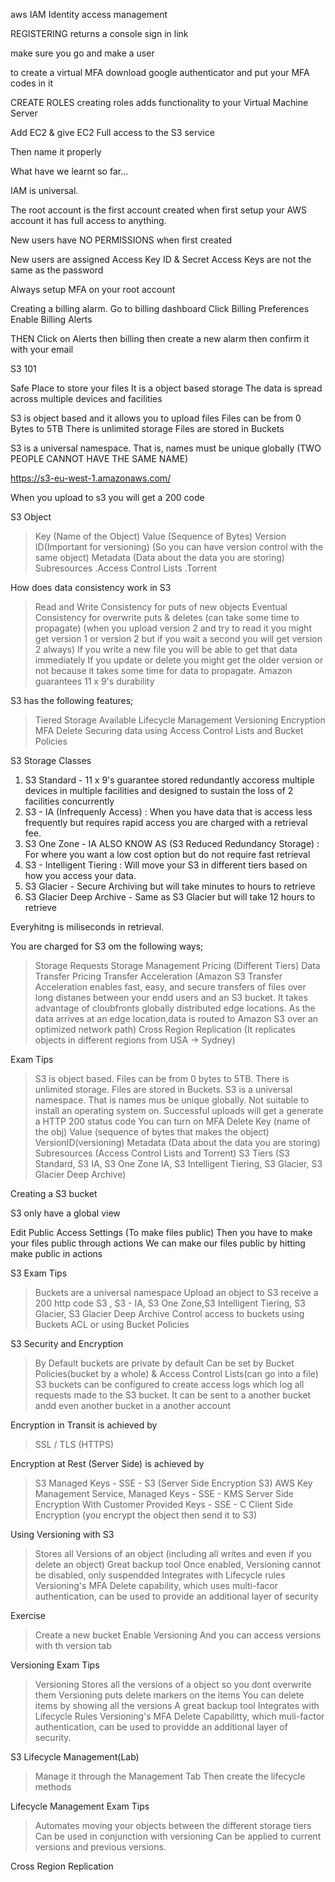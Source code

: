 aws IAM
Identity access management

REGISTERING
returns a console sign in link

make sure you go and make a user

to create a virtual MFA download google authenticator and put your MFA codes in it

CREATE ROLES
creating roles adds functionality to your Virtual Machine Server

Add EC2 & give EC2 Full access to the S3 service

Then name it properly

What have we learnt so far...

IAM is universal.

The root account is the first account created when first setup your AWS account it has full access to anything.

New users have NO PERMISSIONS when first created

New users are assigned Access Key ID & Secret Access Keys are not the same as the password

Always setup MFA on your root account

Creating a billing alarm.
Go to billing dashboard
Click Billing Preferences
Enable Billing Alerts

THEN
Click on Alerts then billing
then create a new alarm then confirm it with your email

S3 101

Safe Place to store your files
It is a object based storage
The data is spread across multiple devices and facilities

S3 is object based and it allows you to upload files
Files can be from 0 Bytes to 5TB
There is unlimited storage
Files are stored in Buckets

S3 is a universal namespace. That is, names must be unique globally (TWO PEOPLE CANNOT HAVE THE SAME NAME)

https://s3-eu-west-1.amazonaws.com/<bucketname>

When you upload to s3 you will get a 200 code

S3 Object

> Key (Name of the Object)
> Value (Sequence of Bytes)
> Version ID(Important for versioning) (So you can have version control with the same object)
> Metadata (Data about the data you are storing)
> Subresources .Access Control Lists .Torrent

How does data consistency work in S3

> Read and Write Consistency for puts of new objects
> Eventual Consistency for overwrite puts & deletes (can take some time to propagate) (when you upload version 2 and try to read it you might get version 1 or version 2 but if you wait a second you will get version 2 always)
> If you write a new file you will be able to get that data immediately
> If you update or delete you might get the older version or not because it takes some time for data to propagate.
> Amazon guarantees 11 x 9's durability

S3 has the following features;

> Tiered Storage Available
> Lifecycle Management
> Versioning
> Encryption
> MFA Delete
> Securing data using Access Control Lists and Bucket Policies

S3 Storage Classes

1. S3 Standard - 11 x 9's guarantee stored redundantly accoress multiple devices in multiple facilities and designed to sustain the loss of 2 facilities concurrently
2. S3 - IA (Infrequenly Access) : When you have data that is access less frequently but requires rapid access you are charged with a retrieval fee.
3. S3 One Zone - IA ALSO KNOW AS (S3 Reduced Redundancy Storage) : For where you want a low cost option but do not require fast retrieval
4. S3 - Intelligent Tiering : Will move your S3 in different tiers based on how you access your data.
5. S3 Glacier - Secure Archiving but will take minutes to hours to retrieve
6. S3 Glacier Deep Archive - Same as S3 Glacier but will take 12 hours to retrieve

Everyhitng is miliseconds in retrieval.

You are charged for S3 om the following ways;

> Storage
> Requests
> Storage Management Pricing (Different Tiers)
> Data Transfer Pricing
> Transfer Acceleration (Amazon S3 Transfer Acceleration enables fast, easy, and secure transfers of files over long distanes between your endd users and an S3 bucket. It takes advantage of cloubfronts globally distributed edge locations. As the data arrives at an edge location,data is routed to Amazon S3 over an optimized network path)
> Cross Region Replication (It replicates objects in different regions from USA -> Sydney)

Exam Tips

> S3 is object based.
> Files can be from 0 bytes to 5TB.
> There is unlimited storage.
> Files are stored in Buckets.
> S3 is a universal namespace. That is names mus be unique globally.
> Not suitable to install an operating system on.
> Successful uploads will get a generate a HTTP 200 status code
> You can turn on MFA Delete
> Key (name of the obj)
> Value (sequence of bytes that makes the object)
> VersionID(versioning)
> Metadata (Data about the data you are storing)
> Subresources (Access Control Lists and Torrent)
> S3 Tiers (S3 Standard, S3 IA, S3 One Zone IA, S3 Intelligent Tiering, S3 Glacier, S3 Glacier Deep Archive)

Creating a S3 bucket

S3 only have a global view

Edit Public Access Settings (To make files public)
Then you have to make your files public through actions
We can make our files public by hitting make public in actions

S3 Exam Tips

> Buckets are a universal namespace
> Upload an object to S3 receive a 200 http code
> S3 , S3 - IA, S3 One Zone,S3 Intelligent Tiering, S3 Glacier, S3 Glacier Deep Archive
> Control access to buckets using Buckets ACL or using Bucket Policies

S3 Security and Encryption

> By Default buckets are private by default
> Can be set by Bucket Policies(bucket by a whole) & Access Control Lists(can go into a file)
> S3 buckets can be configured to create access logs which log all requests made to the S3 bucket.
> It can be sent to a another bucket andd even another bucket in a another account

Encryption in Transit is achieved by

> SSL / TLS (HTTPS)

Encryption at Rest (Server Side) is achieved by

> S3 Managed Keys - SSE - S3 (Server Side Encryption S3)
> AWS Key Management Service, Managed Keys - SSE - KMS
> Server Side Encryption With Customer Provided Keys - SSE - C
> Client Side Encryption (you encrypt the object then send it to S3)

Using Versioning with S3

> Stores all Versions of an object (including all writes and even if you delete an object)
> Great backup tool
> Once enabled, Versioning cannot be disabled, only suspendded
> Integrates with Lifecycle rules
> Versioning's MFA Delete capability, which uses multi-facor authentication, can be used to provide an additional layer of security

Exercise

> Create a new bucket
> Enable Versioning
> And you can access versions with th version tab

Versioning Exam Tips

> Versioning Stores all the versions of a object so you dont overwrite them
> Versioning puts delete markers on the items
> You can delete items by showing all the versions
> A great backup tool
> Integrates with Lifecycle Rules
> Versioning's MFA Delete Capabilitty, which muli-factor authentication, can be used to providde an additional layer of security.

S3 Lifecycle Management(Lab)
> Manage it through the Management Tab
> Then create the lifecycle methods

Lifecycle Management Exam Tips
> Automates moving your objects between the different storage tiers
> Can be used in conjunction with versioning
> Can be applied to current versions and previous versions.

Cross Region Replication
> 
